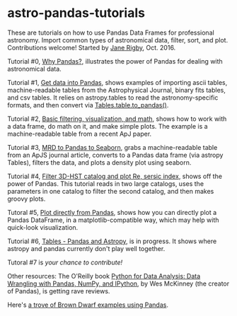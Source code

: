 # astro-pandas-tutorials
These are tutorials on how to use Pandas Data Frames for professional astronomy.  Import common types of astronomical data, filter, sort, and plot.  Contributions welcome!  Started by <a href="http://www.janerigby.net/">Jane Rigby</a>, Oct. 2016.

Tutorial #0, <a href="https://github.com/janerigby/astro-pandas-tutorials/blob/master/Why%20Pandas.ipynb">Why Pandas?</a>, illustrates the power of Pandas for dealing with astronomical data.

Tutorial #1, <a href="https://github.com/janerigby/astro-pandas-tutorials/blob/master/Get%20data%20into%20pandas.ipynb">Get data into Pandas</a>, shows examples of importing ascii tables, machine-readable tables from the Astrophysical Journal, binary fits tables, and csv tables.  It relies on astropy.tables to read the astronomy-specific formats, and then convert via <a href="http://docs.astropy.org/en/stable/table/pandas.html">Tables.table.to_pandas()</a>.

Tutorial #2, <a href="https://github.com/janerigby/astro-pandas-tutorials/blob/master/Basic%20filtering%2C%20visualization%2C%20and%20math.ipynb">
Basic filtering, visualization, and math</a>, shows how to work with a data frame, do math on it, and make simple plots. The example is a machine-readable table from a recent ApJ paper. 

Tutorial #3, <a href="https://github.com/janerigby/astro-pandas-tutorials/blob/master/MRD%20to%20Pandas%20to%20Seaborn%20plot.ipynb">MRD to Pandas to Seaborn</a>, grabs a machine-readable table from an ApJS journal article, converts to a Pandas data frame (via astropy Tables), filters the data, and plots a density plot using seaborn.

Tutorial #4, <a href="https://github.com/janerigby/astro-pandas-tutorials/blob/master/Filter%203D-HST%20catalog%20and%20plot%20R_e%2C%20sersic%20index.ipynb">Filter 3D-HST catalog and plot Re, sersic index</a>, shows off the power of Pandas.  This tutorial reads in two large catalogs, uses the parameters in one catalog to filter the second catalog, and then makes groovy plots.

Tutoral #5, <a href="https://github.com/janerigby/astro-pandas-tutorials/blob/master/Plot%20directly%20from%20Pandas.ipynb">Plot directly from Pandas</a>, shows how you can directly plot a Pandas DataFrame, in a matplotlib-compatible way, which may help with quick-look visualization.

Tutorial #6, <a href="https://github.com/janerigby/astro-pandas-tutorials/blob/master/Tables%20-%20Pandas%20and%20Astropy.ipynb">Tables - Pandas and Astropy</a>, is in progress.  It shows where astropy and pandas currently don't play well together.

Tutoral #7 is *your chance to contribute!*

Other resources:
The O'Reilly book <a href="http://shop.oreilly.com/product/0636920023784.do">
Python for Data Analysis: Data Wrangling with Pandas, NumPy, and IPython</a>, by Wes McKinney 
(the creator of Pandas), is getting rave reviews.  

Here's <a href="https://github.com/BrownDwarf/ApJdataFrames">a trove of Brown Dwarf examples 
using Pandas</a>.


